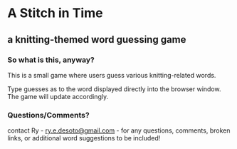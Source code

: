 # A Stitch in Time

## a knitting-themed word guessing game

### So what is this, anyway?

This is a small game where users guess various knitting-related words.

Type guesses as to the word displayed directly into the browser window. The game will update accordingly.

### Questions/Comments?

contact Ry - ry.e.desoto@gmail.com - for any questions, comments, broken links, or additional word suggestions to be included!
